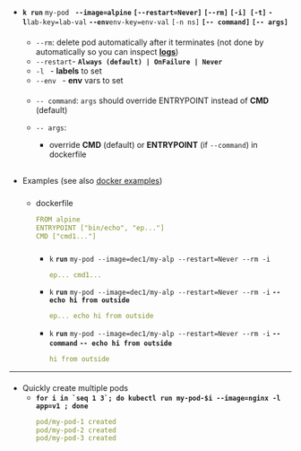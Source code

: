 
-  **`k run`**  `my-pod ` **`--image=alpine`** **`[--restart=Never]`** **`[--rm]`** **`[-i] [-t]`** **`-l`**`lab-key=lab-val` **`--env`**`env-key=env-val` `[-n ns]` **`[-- command]`** **`[-- args]`** 


    ####
    - `--rm`: delete pod automatically after it terminates
        (not done by automatically so you can inspect **[logs](../query/logs.md)**)
    - `--restart`- **`Always (default) | OnFailure | Never`**
    - `-l ` - **labels** to set 
    - `--env ` - **env** vars to set 

    ####
    - `-- command`:  `args` should override ENTRYPOINT instead of **CMD** (default) 

    - `-- args`:  
        - override **CMD** (default) or **ENTRYPOINT** (if `--command`) in dockerfile
##
- Examples (see also [docker examples](../../../../docker/main/container/init/exec_shell_forms.md))

    #####
    - dockerfile
        ```yaml
        FROM alpine
        ENTRYPOINT ["bin/echo", "ep..."]
        CMD ["cmd1..."]
        ```
        ###
        - `k` **`run`** `my-pod --image=dec1/my-alp --restart=Never --rm -i`                                  
            ```yaml
            ep... cmd1...
            ```

        - `k` **`run`** `my-pod --image=dec1/my-alp --restart=Never --rm -i`    **`-- echo hi from outside`**
            ```yaml
            ep... echo hi from outside
            ```

        - `k` **`run`** `my-pod --image=dec1/my-alp --restart=Never --rm -i` **`--command`**    **`-- echo hi from outside`**
            ```yaml
            hi from outside
            ```




    

---
#### 
- Quickly create multiple pods
    - **``for i in `seq 1 3`; do kubectl run my-pod-$i --image=nginx -l app=v1 ; done``**
        ```yaml
        pod/my-pod-1 created
        pod/my-pod-2 created
        pod/my-pod-3 created
        ```